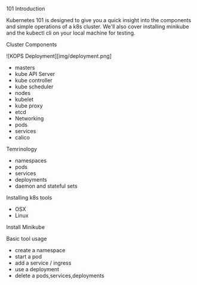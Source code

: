101 Introduction

Kubernetes 101 is designed to give you a quick insight into the components and simple operations of a k8s cluster. We'll also cover installing minikube and the kubectl cli on your local machine for testing.

Cluster Components

![KOPS Deployment][img/deployment.png]

- masters
 - kube API Server
 - kube controller
 - kube scheduler
- nodes
 - kubelet
 - kube proxy
- etcd
- Networking
 - pods
 - services
 - calico

Temrinology
- namespaces
- pods
- services
- deployments
- daemon and stateful sets

Installing k8s tools
- OSX
- Linux

Install Minikube

Basic tool usage
- create a namespace
- start a pod
- add a service / ingress
- use a deployment
- delete a pods,services,deployments
